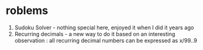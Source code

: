 # roblems
1) Sudoku Solver - nothing special here, enjoyed it when I did it years ago
2) Recurring decimals - a new way to do it based on an interesting observation : all recurring decimal numbers can be expressed as x/99..9
